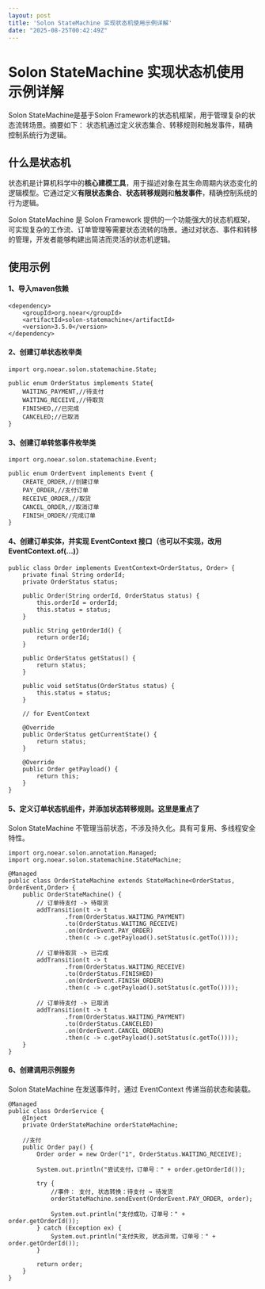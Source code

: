 ```yaml
---
layout: post
title: 'Solon StateMachine 实现状态机使用示例详解'
date: "2025-08-25T00:42:49Z"
---
```

Solon StateMachine 实现状态机使用示例详解
==============================

Solon StateMachine是基于Solon Framework的状态机框架，用于管理复杂的状态流转场景。摘要如下： 状态机通过定义状态集合、转移规则和触发事件，精确控制系统行为逻辑。

什么是状态机
------

状态机是计算机科学中的**核心建模工具**，用于描述对象在其生命周期内状态变化的逻辑模型。它通过定义**有限状态集合**、**状态转移规则**和**触发事件**，精确控制系统的行为逻辑。

Solon StateMachine 是 Solon Framework 提供的一个功能强大的状态机框架，可实现复杂的工作流、订单管理等需要状态流转的场景。通过对状态、事件和转移的管理，开发者能够构建出简洁而灵活的状态机逻辑。

使用示例
----

#### 1、导入maven依赖

    <dependency>
        <groupId>org.noear</groupId>
        <artifactId>solon-statemachine</artifactId>
        <version>3.5.0</version>
    </dependency>
    

#### 2、创建订单状态枚举类

    import org.noear.solon.statemachine.State;
    
    public enum OrderStatus implements State{
        WAITING_PAYMENT,//待支付
        WAITING_RECEIVE,//待取货
        FINISHED,//已完成
        CANCELED;//已取消
    }
    

#### 3、创建订单转悠事件枚举类

    import org.noear.solon.statemachine.Event;
    
    public enum OrderEvent implements Event {
        CREATE_ORDER,//创建订单
        PAY_ORDER,//支付订单
        RECEIVE_ORDER,//取货
        CANCEL_ORDER,//取消订单
        FINISH_ORDER//完成订单
    }
    

#### 4、创建订单实体，并实现 EventContext 接口（也可以不实现，改用 EventContext.of(...)）

    public class Order implements EventContext<OrderStatus, Order> {
        private final String orderId;
        private OrderStatus status;
    
        public Order(String orderId, OrderStatus status) {
            this.orderId = orderId;
            this.status = status;
        }
    
        public String getOrderId() {
            return orderId;
        }
    
        public OrderStatus getStatus() {
            return status;
        }
    
        public void setStatus(OrderStatus status) {
            this.status = status;
        }
    
        // for EventContext
    
        @Override
        public OrderStatus getCurrentState() {
            return status;
        }
    
        @Override
        public Order getPayload() {
            return this;
        }
    }
    

#### 5、定义订单状态机组件，并添加状态转移规则。这里是重点了

Solon StateMachine 不管理当前状态，不涉及持久化。具有可复用、多线程安全特性。

    import org.noear.solon.annotation.Managed;
    import org.noear.solon.statemachine.StateMachine;
    
    @Managed
    public class OrderStateMachine extends StateMachine<OrderStatus, OrderEvent,Order> {
        public OrderStateMachine() {
            // 订单待支付 -> 待取货
            addTransition(t -> t
                    .from(OrderStatus.WAITING_PAYMENT)
                    .to(OrderStatus.WAITING_RECEIVE)
                    .on(OrderEvent.PAY_ORDER)
                    .then(c -> c.getPayload().setStatus(c.getTo())));
    
            // 订单待取货 -> 已完成
            addTransition(t -> t
                    .from(OrderStatus.WAITING_RECEIVE)
                    .to(OrderStatus.FINISHED)
                    .on(OrderEvent.FINISH_ORDER)
                    .then(c -> c.getPayload().setStatus(c.getTo())));
    
            // 订单待支付 -> 已取消
            addTransition(t -> t
                    .from(OrderStatus.WAITING_PAYMENT)
                    .to(OrderStatus.CANCELED)
                    .on(OrderEvent.CANCEL_ORDER)
                    .then(c -> c.getPayload().setStatus(c.getTo())));
        }
    }
    

#### 6、创建调用示例服务

Solon StateMachine 在发送事件时，通过 EventContext 传递当前状态和装载。

    @Managed
    public class OrderService {
        @Inject
        private OrderStateMachine orderStateMachine;
    
        //支付
        public Order pay() {
            Order order = new Order("1", OrderStatus.WAITING_RECEIVE);
    
            System.out.println("尝试支付，订单号：" + order.getOrderId());
    
            try {
                //事件： 支付, 状态转换：待支付 → 待发货
                orderStateMachine.sendEvent(OrderEvent.PAY_ORDER, order);
    
                System.out.println("支付成功，订单号：" + order.getOrderId());
            } catch (Exception ex) {
                System.out.println("支付失败, 状态异常，订单号：" + order.getOrderId());
            }
    
            return order;
        }
    }